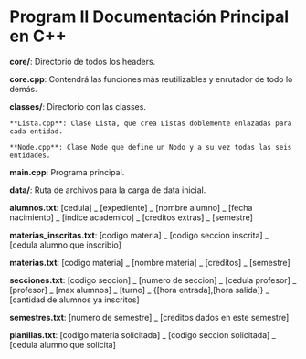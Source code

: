 # Program II Documentación Principal en C++

**core/**: Directorio de todos los headers.

  **core.cpp**: Contendrá las funciones más reutilizables y enrutador de todo lo demás.

  **classes/**: Directorio con las classes.

    **Lista.cpp**: Clase Lista, que crea Listas doblemente enlazadas para cada entidad.

    **Node.cpp**: Clase Node que define un Nodo y a su vez todas las seis entidades.

**main.cpp**: Programa principal.

**data/**: Ruta de archivos para la carga de data inicial.

**alumnos.txt**:  [cedula] _ [expediente] _ [nombre alumno] _ [fecha nacimiento] _ [indice academico] _ [creditos extras] _ [semestre]

**materias_inscritas.txt**: [codigo materia] _ [codigo seccion inscrita] _ [cedula alumno que inscribio]

**materias.txt**: [codigo materia] _ [nombre materia] _ [creditos] _ [semestre]

**secciones.txt**: [codigo seccion] _ [numero de seccion] _ [cedula profesor] _ [profesor] _ [max alumnos] _ [turno] _ {[hora entrada],[hora salida]} _ [cantidad de alumnos ya inscritos]

**semestres.txt**: [numero de semestre] _ [creditos dados en este semestre]

**planillas.txt**: [codigo materia solicitada] _ [codigo seccion solicitada] _ [cedula alumno que solicita]
